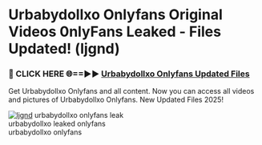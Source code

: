 # Urbabydollxo Onlyfans Original Videos 0nlyFans Leaked - Files Updated! (ljgnd)

<h3>🔴 CLICK HERE 🌐==►► <a href="https://tinyurl.com/2wckxsce" rel="nofollow">Urbabydollxo Onlyfans Updated Files</a></h3>

Get Urbabydollxo Onlyfans and all content. Now you can access all videos and pictures of Urbabydollxo Onlyfans. New Updated Files 2025!

[![ljgnd](https://i.imgur.com/AFduVYN.gif)](https://tinyurl.com/2wckxsce)
urbabydollxo onlyfans leak<br>
urbabydollxo leaked onlyfans<br>
urbabydollxo onlyfans